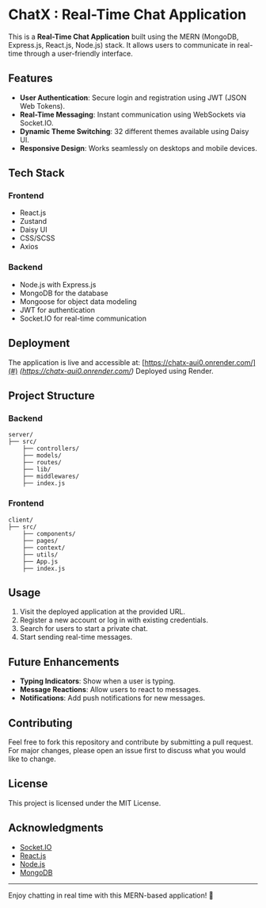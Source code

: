 # ChatX : Real-Time Chat Application

This is a **Real-Time Chat Application** built using the MERN (MongoDB, Express.js, React.js, Node.js) stack. It allows users to communicate in real-time through a user-friendly interface.

## Features

- **User Authentication**: Secure login and registration using JWT (JSON Web Tokens).
- **Real-Time Messaging**: Instant communication using WebSockets via Socket.IO.
- **Dynamic Theme Switching**: 32 different themes available using Daisy UI.
- **Responsive Design**: Works seamlessly on desktops and mobile devices.

## Tech Stack

### Frontend
- React.js
- Zustand
- Daisy UI
- CSS/SCSS 
- Axios 

### Backend
- Node.js with Express.js
- MongoDB for the database
- Mongoose for object data modeling
- JWT for authentication
- Socket.IO for real-time communication

## Deployment

The application is live and accessible at: [https://chatx-aui0.onrender.com/](#) *(https://chatx-aui0.onrender.com/)* 
Deployed using Render.

## Project Structure

### Backend
```
server/
├── src/
    ├── controllers/
    ├── models/
    ├── routes/
    ├── lib/
    ├── middlewares/
    ├── index.js
```

### Frontend
```
client/
├── src/
    ├── components/
    ├── pages/
    ├── context/
    ├── utils/
    ├── App.js
    ├── index.js
```

## Usage
1. Visit the deployed application at the provided URL.
2. Register a new account or log in with existing credentials.
3. Search for users to start a private chat.
4. Start sending real-time messages.

## Future Enhancements
- **Typing Indicators**: Show when a user is typing.
- **Message Reactions**: Allow users to react to messages.
- **Notifications**: Add push notifications for new messages.

## Contributing
Feel free to fork this repository and contribute by submitting a pull request. For major changes, please open an issue first to discuss what you would like to change.

## License
This project is licensed under the MIT License.

## Acknowledgments
- [Socket.IO](https://socket.io/)
- [React.js](https://reactjs.org/)
- [Node.js](https://nodejs.org/)
- [MongoDB](https://www.mongodb.com/)

---

Enjoy chatting in real time with this MERN-based application! 🎉
